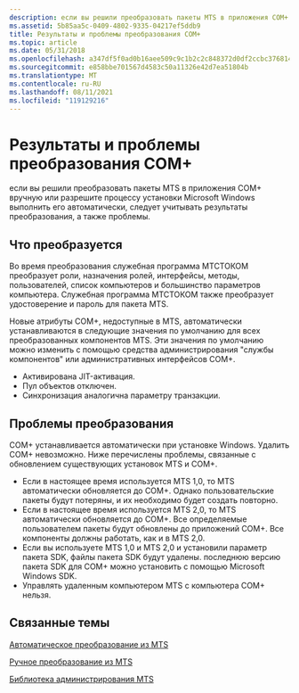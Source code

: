 ```yaml
---
description: если вы решили преобразовать пакеты MTS в приложения COM+ вручную или разрешите процессу установки Microsoft Windows выполнить его автоматически, следует учитывать результаты преобразования, а также проблемы.
ms.assetid: 5b85aa5c-0409-4802-9335-04217ef5ddb9
title: Результаты и проблемы преобразования COM+
ms.topic: article
ms.date: 05/31/2018
ms.openlocfilehash: a347df5f0ad0b16aee509c9c1b2c2c848372d0df2ccbc376814b0d14eb61d138
ms.sourcegitcommit: e858bbe701567d4583c50a11326e42d7ea51804b
ms.translationtype: MT
ms.contentlocale: ru-RU
ms.lasthandoff: 08/11/2021
ms.locfileid: "119129216"
---
```

# <a name="com-conversion-results-and-issues"></a>Результаты и проблемы преобразования COM+

если вы решили преобразовать пакеты MTS в приложения COM+ вручную или разрешите процессу установки Microsoft Windows выполнить его автоматически, следует учитывать результаты преобразования, а также проблемы.

## <a name="what-is-converted"></a>Что преобразуется

Во время преобразования служебная программа МТСТОКОМ преобразует роли, назначения ролей, интерфейсы, методы, пользователей, список компьютеров и большинство параметров компьютера. Служебная программа МТСТОКОМ также преобразует удостоверение и пароль для пакета MTS.

Новые атрибуты COM+, недоступные в MTS, автоматически устанавливаются в следующие значения по умолчанию для всех преобразованных компонентов MTS. Эти значения по умолчанию можно изменить с помощью средства администрирования "службы компонентов" или административных интерфейсов COM+.

-   Активирована JIT-активация.
-   Пул объектов отключен.
-   Синхронизация аналогична параметру транзакции.

## <a name="conversion-issues"></a>Проблемы преобразования

COM+ устанавливается автоматически при установке Windows. Удалить COM+ невозможно. Ниже перечислены проблемы, связанные с обновлением существующих установок MTS и COM+.

-   Если в настоящее время используется MTS 1,0, то MTS автоматически обновляется до COM+. Однако пользовательские пакеты будут потеряны, и их необходимо будет создать повторно.
-   Если в настоящее время используется MTS 2,0, то MTS автоматически обновляется до COM+. Все определяемые пользователем пакеты будут обновлены до приложений COM+. Все компоненты должны работать, как и в MTS 2,0.
-   Если вы используете MTS 1,0 и MTS 2,0 и установили параметр пакета SDK, файлы пакета SDK будут удалены. последнюю версию пакета SDK для COM+ можно установить с помощью Microsoft Windows SDK.
-   Управлять удаленным компьютером MTS с компьютера COM+ нельзя.

## <a name="related-topics"></a>Связанные темы

<dl> <dt>

[Автоматическое преобразование из MTS](automatic-conversion-from-mts.md)
</dt> <dt>

[Ручное преобразование из MTS](manual-conversion-from-mts.md)
</dt> <dt>

[Библиотека администрирования MTS](mts-administration-library.md)
</dt> </dl>

 

 



